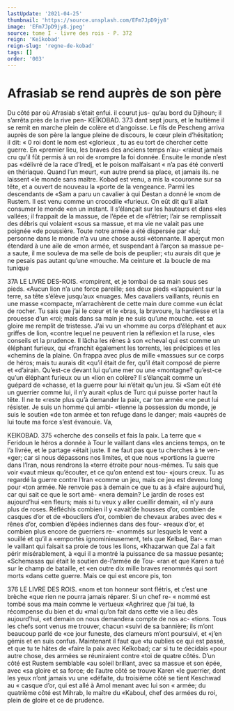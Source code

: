 ```yaml
---
lastUpdate: '2021-04-25'
thumbnail: 'https://source.unsplash.com/EFm7JpD9jy8'
image: 'EFm7JpD9jy8.jpeg'
source: tome I - livre des rois - P. 372
reign: 'Keïkobad'
reign-slug: 'regne-de-kobad'
tags: []
order: '003'
---
```


# Afrasiab se rend auprès de son père

Du côté par où Afrasiab s’était enfui. il courut jus- qu’au bord du Djihoun; il s’arrêta près de la rive pen-
KEÏKOBAD. 373 dant sept jours, et le huitième il se remit en marche
plein de colère et d’angoisse. Le fils de Pescheng arriva
auprès de son père la langue pleine de discours, le cœur plein d’hésitation; il dit: « 0 roi dont le nom est «glorieux , tu as eu tort de chercher cette guerre. En «premier lieu, les braves des anciens temps n’au- «raieut jamais cru qu’il fût permis à un roi de «rompre la foi donnée. Ensuite le monde n’est pas «délivré de la race d’Iredj, et le poison malfaisant
« n’a pas été converti en thériaque. Quand l’un meurt,
«un autre prend sa place, et jamais ils. ne laissent «le monde sans maître. Kobad est venu, a mis la «couronne sur sa tête, et a ouvert de nouveau la «porte de la vengeance. Parmi les descendants de «Sam a paru un cavalier à qui Destan a donné le «nom de Rustem. Il est venu comme un crocodile «furieux. On eût dit qu’il allait consumer le monde
«en un instant. Il s’élançait sur les hauteurs et dans
«les vallées; il frappait de la massue, de l’épée et de
«l’étrier; l’air se remplissait des débris qui volaient
«sous sa massue, et ma vie ne valait pas une poignée
«de poussière. Toute notre armée a été dispersée par
«lui; personne dans le monde n’a vu une chose aussi «étonnante. Il aperçut mon étendard à une aile de
«mon armée, et suspendant à l’arçon sa massue pe-
a saute, il me souleva de ma selle de bois de peuplier; «tu aurais dit que je ne pesais pas autant qu’une «mouche. Ma ceinture et .la boucle de ma tunique

37A LE LIVRE DES-ROIS.
«rompirent, et je tombai de sa main sous ses pieds. «Aucun lion n’a une force pareille; ses deux pieds
«s’appuient sur la terre, sa tête s’élève jusqu’aux
«nuages. Mes cavaliers vaillants, réunis en une masse «compacte, m’arrachèrent de cette main dure comme
«un éclat de rocher. Tu sais que j’ai le cœur et le
«bras, la bravoure, la hardiesse et la prouesse d’un «roi; mais dans sa main je ne suis qu’une mouche.
«et sa gloire me remplit de tristesse. J’ai vu un «homme au corps d’éléphant et aux griffes de lion,
«contre lequel ne peuvent rien la réflexion et la ruse, «les conseils et la prudence. Il lâcha les rênes à son «cheval qui est comme un éléphant furieux, qui «franchit également les torrents, les précipices et les «chemins de la plaine. On frappa avec plus de mille
«massues sur ce corps de héros; mais tu aurais dit «qu’il était de fer, qu’il était composé de pierre et
«d’airain. Qu’est-ce devant lui qu’une mer ou une «montagne? qu’est-ce qu’un éléphant furieux ou un
«lion en colère? Il s’élançait comme un guépard de
«chasse, et la guerre pour lui n’était qu’un jeu. Si
«Sam eût été un guerrier comme lui, il n’y aurait
«plus de Turc qui puisse porter haut la tête. Il ne te «reste plus qu’à demander la paix, car ton armée
«ne peut lui résister. Je suis un homme qui ambi- «tienne la possession du monde, je suis le soutien «de ton armée et ton refuge dans le danger; mais «auprès de lui toute ma force s’est évanouie. Va,

KEIKOBAD. 375 «cherche des conseils et fais la paix. La terre que
« Feridoun le héros a donnée à Tour le vaillant dans «les anciens temps, on te l’a livrée, et le partage «était juste. Il ne faut pas que tu cherches à te ven- «ger; car si nous dépassons nos limites, et que nous «portions la guerre dans l’Iran, nous rendrons la «terre étroite pour nous-mêmes. Tu sais que voir «vaut mieux qu’écouter, et ce qu’on entend est tou-
«jours creux. Tu as regardé la guerre contre l’Iran «comme un jeu, mais ce jeu est devenu long pour «ton armée. Ne renvoie pas à demain ce que tu as à «faire aujourd’hui, car qui sait ce que le sort amè- «nera demain? Le jardin de roses est aujourd’hui «en fleurs; mais si tu veux y aller cueillir demain, «il n’y aura plus de roses. Réfléchis combien il y
«avait’de housses d’or, combien de casques d’or et de «boucliers d’or, combien de chevaux arabes avec des
« rênes d’or, combien d’épées indiennes dans des four-
«reaux d’or, et combien plus encore de guerriers re- «nommés sur lesquels le vent a souillé et qu’il a «emportés ignominieusement, tels que Kelbad, Bar-
« man le vaillant qui faisait sa proie de tous les lions, «Khazarwan que Zal a fait périr misérablement, à
«qui il a montré la puissance de sa massue pesante; «Schemasas qui était le soutien de-l’armée de Tou-
«ran et que Karen a tué sur le champ de bataille, et «en outre dix mille braves renommés qui sont morts «dans cette guerre. Mais ce qui est encore pis, ton

376 LE LIVRE DES ROIS.
«nom et ton honneur sont flétris, et c’est une brèche
«que rien ne pourra jamais réparer. Si un chef re- « nommé est tombé sous ma main comme le vertueux «Aghrirez que j’ai tué, la récompense du bien et du
«mal qu’on fait dans cette vie a lieu dès aujourd’hui,
«et demain on nous demandera compte de nos ac- «tions. Tous les chefs sont venus me trouver, chacun «suivi de sa bannière; ils m’ont beaucoup parlé de
«ce jour funeste, des clameurs m’ont poursuivi, et «j’en gémis et en suis confus. Maintenant il faut que
«tu oublies ce qui est passé, et que tu te hâtes de «faire la paix avec Keîkobad; car si tu te décidais «pour autre chose, des armées se réuniraient contre «toi de quatre côtés. D’un côté est Rustem semblable
«au soleil brillant, avec sa massue et son épée, avec
«sa gloire et sa force; de l’autre côté se trouve Karen
«le guerrier, dont les yeux n’ont jamais vu une «défaite, du troisième côté se tient Keschwad au
« casque d’or, qui est allé à Amol menant avec lui son
« armée; du quatrième côté est Mihrab, le maître du «Kaboul, chef des armées du roi, plein de gloire et ce de prudence.
